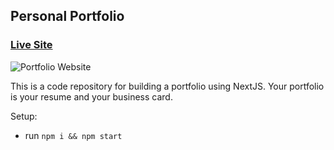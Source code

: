 ## Personal Portfolio

### [Live Site](https://jsmasterypro.com)

![Portfolio Website](https://i.ibb.co/WgPMpts/image.png)

This is a code repository for building a portfolio using NextJS. Your portfolio is your resume and your business card.


Setup:
- run ```npm i && npm start```
